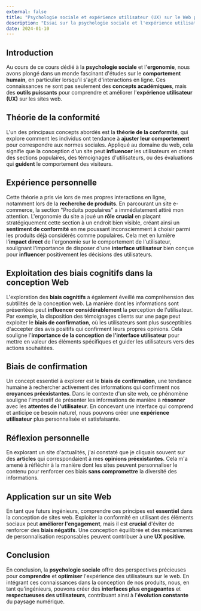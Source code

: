 ```yaml
---
external: false
title: "Psychologie sociale et expérience utilisateur (UX) sur le Web par Ronan Renoux"
description: "Essai sur la psychologie sociale et l'expérience utilisateur (UX) sur le Web"
date: 2024-01-10
---
```


## Introduction 

Au cours de ce cours dédié à la **psychologie sociale** et l'**ergonomie**, nous avons plongé dans un monde fascinant d'études sur le **comportement humain**, en particulier lorsqu'il s'agit d'interactions en ligne. Ces connaissances ne sont pas seulement des **concepts académiques**, mais des **outils puissants** pour comprendre et améliorer l'**expérience utilisateur (UX)** sur les sites web.

## Théorie de la conformité

L'un des principaux concepts abordés est la **théorie de la conformité**, qui explore comment les individus ont tendance à **ajuster leur comportement** pour correspondre aux normes sociales. Appliqué au domaine du web, cela signifie que la conception d'un site peut **influencer** les utilisateurs en créant des sections populaires, des témoignages d'utilisateurs, ou des évaluations qui **guident** le comportement des visiteurs.

## Expérience personnelle

Cette théorie a pris vie lors de mes propres interactions en ligne, notamment lors de la **recherche de produits**. En parcourant un site e-commerce, la section "Produits populaires" a immédiatement attiré mon attention. L'ergonomie du site a joué un **rôle crucial** en plaçant stratégiquement cette section à un endroit bien visible, créant ainsi un **sentiment de conformité** en me poussant inconsciemment à choisir parmi les produits déjà considérés comme populaires. Cela met en lumière l'**impact direct** de l'ergonomie sur le comportement de l'utilisateur, soulignant l'importance de disposer d'une **interface utilisateur** bien conçue pour **influencer** positivement les décisions des utilisateurs.

## Exploitation des biais cognitifs dans la conception Web

L'exploration des **biais cognitifs** a également éveillé ma compréhension des subtilités de la conception web. La manière dont les informations sont présentées peut **influencer considérablement** la perception de l'utilisateur. Par exemple, la disposition des témoignages clients sur une page peut exploiter le **biais de confirmation**, où les utilisateurs sont plus susceptibles d'accepter des avis positifs qui confirment leurs propres opinions. Cela souligne l'**importance de la conception de l'interface utilisateur** pour mettre en valeur des éléments spécifiques et guider les utilisateurs vers des actions souhaitées.

## Biais de confirmation

Un concept essentiel à explorer est le **biais de confirmation**, une tendance humaine à rechercher activement des informations qui confirment nos **croyances préexistantes**. Dans le contexte d'un site web, ce phénomène souligne l'impératif de présenter les informations de manière à **résonner** avec les **attentes de l'utilisateur**. En concevant une interface qui comprend et anticipe ce besoin naturel, nous pouvons créer une **expérience utilisateur** plus personnalisée et satisfaisante.

## Réflexion personnelle

En explorant un site d'actualités, j'ai constaté que je cliquais souvent sur des **articles** qui correspondaient à mes **opinions préexistantes**. Cela m'a amené à réfléchir à la manière dont les sites peuvent personnaliser le contenu pour renforcer ces biais **sans compromettre** la diversité des informations.

## Application sur un site Web

En tant que futurs ingénieurs, comprendre ces principes est **essentiel** dans la conception de sites web. Exploiter la conformité en utilisant des éléments sociaux peut **améliorer l'engagement**, mais il est **crucial** d'éviter de renforcer des **biais négatifs**. Une conception équilibrée et des mécanismes de personnalisation responsables peuvent contribuer à une **UX positive**.

## Conclusion

En conclusion, la **psychologie sociale** offre des perspectives précieuses pour **comprendre** et **optimiser** l'expérience des utilisateurs sur le web. En intégrant ces connaissances dans la conception de nos produits, nous, en tant qu'ingénieurs, pouvons créer des **interfaces plus engageantes** et **respectueuses des utilisateurs**, contribuant ainsi à l'**évolution constante** du paysage numérique.
